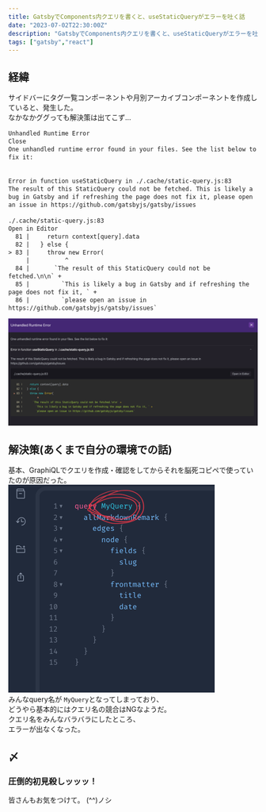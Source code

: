 ```yaml
---
title: GatsbyでComponents内クエリを書くと、useStaticQueryがエラーを吐く話
date: "2023-07-02T22:30:00Z"
description: "GatsbyでComponents内クエリを書くと、useStaticQueryがエラーを吐く話"
tags: ["gatsby","react"]
---
```


## 経緯
サイドバーにタグ一覧コンポーネントや月別アーカイブコンポーネントを作成していると、発生した。   
なかなかググっても解決策は出てこず...   
```
Unhandled Runtime Error
Close
One unhandled runtime error found in your files. See the list below to fix it:


Error in function useStaticQuery in ./.cache/static-query.js:83
The result of this StaticQuery could not be fetched. This is likely a bug in Gatsby and if refreshing the page does not fix it, please open an issue in https://github.com/gatsbyjs/gatsby/issues

./.cache/static-query.js:83
Open in Editor
  81 |     return context[query].data
  82 |   } else {
> 83 |     throw new Error(
     |          ^
  84 |       `The result of this StaticQuery could not be fetched.\n\n` +
  85 |         `This is likely a bug in Gatsby and if refreshing the page does not fix it, ` +
  86 |         `please open an issue in https://github.com/gatsbyjs/gatsby/issues`
```
![](2023-07-02-22-05-42.png)

## 解決策(あくまで自分の環境での話)
基本、GraphiQLでクエリを作成・確認をしてからそれを脳死コピペで使っていたのが原因だった。    
![](2023-07-02-22-11-06.png)   
みんなquery名が `MyQuery`となってしまっており、    
どうやら基本的にはクエリ名の競合はNGなようだ。   
クエリ名をみんなバラバラにしたところ、   
エラーが出なくなった。   

## 〆
<h3>圧倒的初見殺しッッッ！</h3>   
皆さんもお気をつけて。   
(^^)ノシ